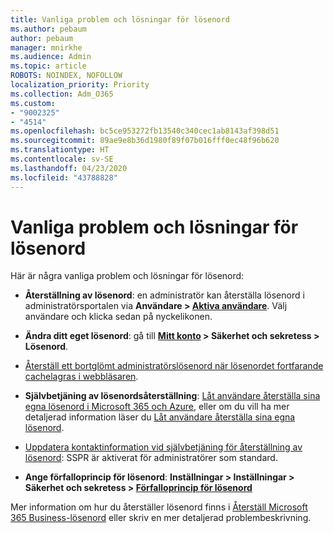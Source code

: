 ```yaml
---
title: Vanliga problem och lösningar för lösenord
ms.author: pebaum
author: pebaum
manager: mnirkhe
ms.audience: Admin
ms.topic: article
ROBOTS: NOINDEX, NOFOLLOW
localization_priority: Priority
ms.collection: Adm_O365
ms.custom:
- "9002325"
- "4514"
ms.openlocfilehash: bc5ce953272fb13540c340cec1ab8143af398d51
ms.sourcegitcommit: 89ae9e8b36d1980f89f07b016fff0ec48f96b620
ms.translationtype: HT
ms.contentlocale: sv-SE
ms.lasthandoff: 04/23/2020
ms.locfileid: "43788828"
---
```

# <a name="common-password-issues-and-resolutions"></a>Vanliga problem och lösningar för lösenord

Här är några vanliga problem och lösningar för lösenord:

- **Återställning av lösenord**: en administratör kan återställa lösenord i administratörsportalen via **Användare > [Aktiva användare](https://portal.office.com/adminportal/home#/users)**. Välj användare och klicka sedan på nyckelikonen.

- **Ändra ditt eget lösenord**: gå till **[Mitt konto](https://portal.office.com/account/#home) > Säkerhet och sekretess > Lösenord**.

- [Återställ ett bortglömt administratörslösenord när lösenordet fortfarande cachelagras i webbläsaren](https://docs.microsoft.com/microsoft-365/admin/add-users/reset-passwords?view=o365-worldwide#reset-my-office-365-tenant-admin-password).

- **Självbetjäning av lösenordsåterställning**: [Låt användare återställa sina egna lösenord i Microsoft 365 och Azure](https://portal.office.com/adminportal/home#/SettingsMultiPivot/:/Settings/L1/SelfServiceReset), eller om du vill ha mer detaljerad information läser du [Låt användare återställa sina egna lösenord](https://docs.microsoft.com/microsoft-365/admin/add-users/let-users-reset-passwords).

- [Uppdatera kontaktinformation vid självbetjäning för återställning av lösenord](https://go.microsoft.com/fwlink/?linkid=849451): SSPR är aktiverat för administratörer som standard. 

- **Ange förfalloprincip för lösenord**: **Inställningar > Inställningar > Säkerhet och sekretess > [Förfalloprincip för lösenord](https://admin.microsoft.com/AdminPortal/Home#/SettingsMultiPivot/:/Settings/L1/PasswordPolicy)**

Mer information om hur du återställer lösenord finns i [Återställ Microsoft 365 Business-lösenord](https://docs.microsoft.com/microsoft-365/admin/add-users/reset-passwords) eller skriv en mer detaljerad problembeskrivning.

